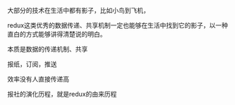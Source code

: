 
大部分的技术在生活中都有影子，比如小鸟到飞机，

redux这类优秀的数据传递、共享机制一定也能够在生活中找到它的影子，以一种直白的方式能够讲得清楚说的明白。


本质是数据的传递机制、共享

报纸，订阅，推送

效率没有人直接传递高

报社的演化历程，就是redux的由来历程

